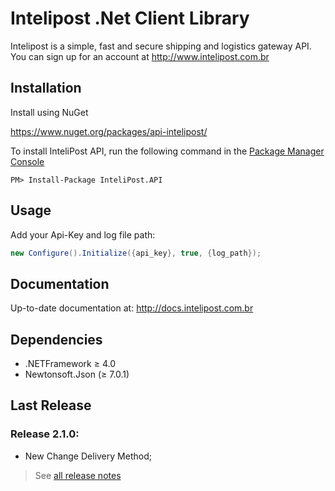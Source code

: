 # Intelipost .Net Client Library

Intelipost is a simple, fast and secure shipping and logistics gateway API. You can sign up for an account at http://www.intelipost.com.br

Installation
------------
Install using NuGet

https://www.nuget.org/packages/api-intelipost/

To install InteliPost API, run the following command in the [Package Manager Console](http://docs.nuget.org/docs/start-here/using-the-package-manager-console)

```PM> Install-Package InteliPost.API```

Usage
------------
Add your Api-Key and log file path:
```csharp
new Configure().Initialize({api_key}, true, {log_path});
```


Documentation
--------------------
Up-to-date documentation at: http://docs.intelipost.com.br


Dependencies
--------------------

- .NETFramework ≥ 4.0
- Newtonsoft.Json (≥ 7.0.1)

Last Release
--------------------
### Release 2.1.0:
- New Change Delivery Method;

> See [all release notes](https://github.com/intelipost/sdk-dotnet/releases)

